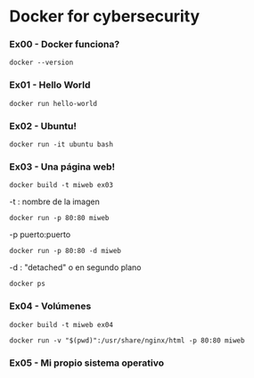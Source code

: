 # Docker for cybersecurity

### Ex00 - Docker funciona?

```docker --version```


### Ex01 - Hello World

```docker run hello-world```

### Ex02 - Ubuntu!

```docker run -it ubuntu bash```

### Ex03 - Una página web!

```docker build -t miweb ex03```

-t : nombre de la imagen

```docker run -p 80:80 miweb```

-p puerto:puerto

```docker run -p 80:80 -d miweb```

-d : "detached" o en segundo plano

```docker ps```

### Ex04 - Volúmenes

```docker build -t miweb ex04```

```docker run -v "$(pwd)":/usr/share/nginx/html -p 80:80 miweb```

### Ex05 - Mi propio sistema operativo

